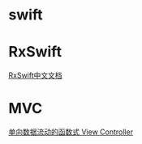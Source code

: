 # swift

# RxSwift
[RxSwift中文文档](https://beeth0ven.github.io/RxSwift-Chinese-Documentation/)

# MVC
[单向数据流动的函数式 View Controller](https://onevcat.com/2017/07/state-based-viewcontroller/)
